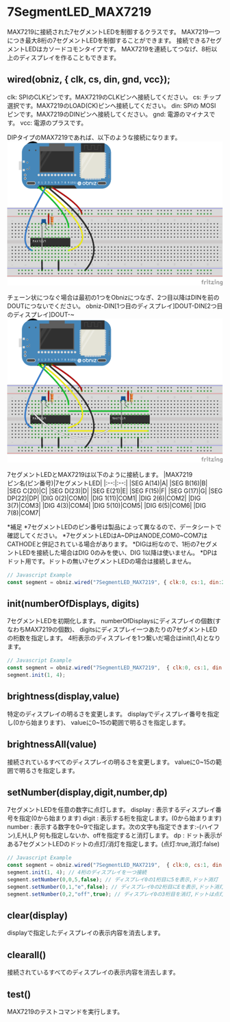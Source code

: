 # 7SegmentLED_MAX7219
MAX7219に接続された7セグメントLEDを制御するクラスです。
MAX7219一つにつき最大8桁の7セグメントLEDを制御することができます。
接続できる7セグメントLEDはカソードコモンタイプです。
MAX7219を連続してつなげ、8桁以上のディスプレイを作ることもできます。

## wired(obniz,  { clk, cs, din, gnd, vcc});

clk: SPIのCLKピンです。MAX7219のCLKピンへ接続してください。
cs: チップ選択です。MAX7219のLOAD(CK)ピンへ接続してください。
din: SPIの MOSI ピンです。MAX7219のDINピンへ接続してください。
gnd: 電源のマイナスです。
vcc: 電源のプラスです。

DIPタイプのMAX7219であれば、以下のような接続になります。
![](./obniz-max7219_single.png)

チェーン状につなぐ場合は最初の1つをObnizにつなぎ、2つ目以降はDINを前のDOUTにつないでください。
obniz-DIN[1つ目のディスプレイ]DOUT-DIN[2つ目のディスプレイ]DOUT-~
![](./obniz-max7219_multi.png)

7セグメントLEDとMAX7219は以下のように接続します。
|MAX7219<br>ピン名(ピン番号)|7セグメントLED|
|:--:|:--:|
|SEG A(14)|A|
|SEG B(16)|B|
|SEG C(20)|C|
|SEG D(23)|D|
|SEG E(21)|E|
|SEG F(15)|F|
|SEG G(17)|G|
|SEG DP(22)|DP|
|DIG 0(2)|COM0|
|DIG 1(11)|COM1|
|DIG 2(6)|COM2|
|DIG 3(7)|COM3|
|DIG 4(3)|COM4|
|DIG 5(10)|COM5|
|DIG 6(5)|COM6|
|DIG 7(8)|COM7|

*補足
  *7セグメントLEDのピン番号は製品によって異なるので、データシートで確認してください。
  *7セグメントLEDはA~DPはANODE,COM0~COM7はCATHODEと併記されている場合があります。
  *DIGは桁なので、1桁の7セグメントLEDを接続した場合はDIG 0のみを使い、DIG 1以降は使いません。
  *DPはドット用です。ドットの無い7セグメントLEDの場合は接続しません。


```Javascript
// Javascript Example
const segment = obniz.wired("7SegmentLED_MAX7219", { clk:0, cs:1, din:2, gnd:3, vcc:4});
```

## init(numberOfDisplays, digits)

7セグメントLEDを初期化します。
numberOfDisplaysにディスプレイの個数(すなわちMAX7219の個数)、
digitsにディスプレイ一つあたりの7セグメントLEDの桁数を指定します。
4桁表示のディスプレイを1つ繋いだ場合はinit(1,4)となります。

```Javascript
// Javascript Example
const segment = obniz.wired("7SegmentLED_MAX7219",  { clk:0, cs:1, din:2, gnd:3, vcc:4});
segment.init(1, 4);
```

## brightness(display,value)
特定のディスプレイの明るさを変更します。
displayでディスプレイ番号を指定し(0から始まります)、
valueに0~15の範囲で明るさを指定します。

## brightnessAll(value)
接続されているすべてのディスプレイの明るさを変更します。
valueに0~15の範囲で明るさを指定します。

## setNumber(display,digit,number,dp)
7セグメントLEDを任意の数字に点灯します。
display : 表示するディスプレイ番号を指定(0から始まります)
digit : 表示する桁を指定します。(0から始まります)
number :
表示する数字を0~9で指定します。次の文字も指定できます:-(ハイフン),E,H,L,P
何も指定しないか、offを指定すると消灯します。
dp : ドット表示がある7セグメントLEDのドットの点灯/消灯を指定します。(点灯:true,消灯:false)


```Javascript
// Javascript Example
const segment = obniz.wired("7SegmentLED_MAX7219",  { clk:0, cs:1, din:2, gnd:3, vcc:4});
segment.init(1, 4); // 4桁のディスプレイを一つ接続
segment.setNumber(0,0,5,false); // ディスプレイ0の1桁目に5を表示,ドット消灯
segment.setNumber(0,1,"e",false); // ディスプレイ0の2桁目にEを表示,ドット消灯
segment.setNumber(0,2,"off",true); // ディスプレイ0の3桁目を消灯,ドットは点灯
```

## clear(display)
displayで指定したディスプレイの表示内容を消去します。

## clearall()
接続されているすべてのディスプレイの表示内容を消去します。

## test()
MAX7219のテストコマンドを実行します。
